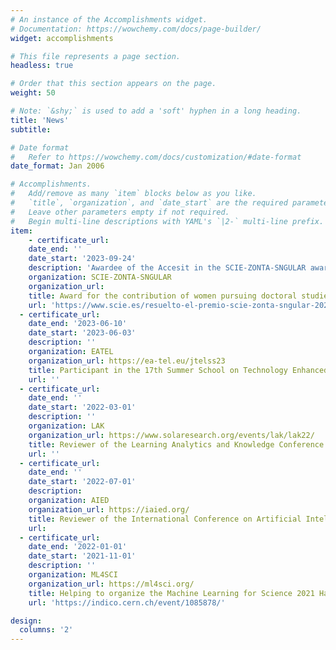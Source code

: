 ```yaml
---
# An instance of the Accomplishments widget.
# Documentation: https://wowchemy.com/docs/page-builder/
widget: accomplishments

# This file represents a page section.
headless: true

# Order that this section appears on the page.
weight: 50

# Note: `&shy;` is used to add a 'soft' hyphen in a long heading.
title: 'News'
subtitle:

# Date format
#   Refer to https://wowchemy.com/docs/customization/#date-format
date_format: Jan 2006

# Accomplishments.
#   Add/remove as many `item` blocks below as you like.
#   `title`, `organization`, and `date_start` are the required parameters.
#   Leave other parameters empty if not required.
#   Begin multi-line descriptions with YAML's `|2-` multi-line prefix.
item:
    - certificate_url:
    date_end: ''
    date_start: '2023-09-24'
    description: 'Awardee of the Accesit in the SCIE-ZONTA-SNGULAR awards. Its main objective is to recognize the outstanding contributions of women who are currently pursuing a doctoral program in computer science. In addition, it seeks to encourage their start in a research career and create references for new generations, thus contributing to reducing the gender gap in the field of computing in Spain.'
    organization: SCIE-ZONTA-SNGULAR
    organization_url: 
    title: Award for the contribution of women pursuing doctoral studies in the area of computer science in Spain
    url: 'https://www.scie.es/resuelto-el-premio-scie-zonta-sngular-2023/'
  - certificate_url:
    date_end: '2023-06-10'
    date_start: '2023-06-03'
    description: ''
    organization: EATEL
    organization_url: https://ea-tel.eu/jtelss23
    title: Participant in the 17th Summer School on Technology Enhanced Learning
    url: ''
  - certificate_url:
    date_end: ''
    date_start: '2022-03-01'
    description: ''
    organization: LAK
    organization_url: https://www.solaresearch.org/events/lak/lak22/
    title: Reviewer of the Learning Analytics and Knowledge Conference
    url: ''
  - certificate_url: 
    date_end: ''
    date_start: '2022-07-01'
    description: 
    organization: AIED
    organization_url: https://iaied.org/
    title: Reviewer of the International Conference on Artificial Intelligence in Education
    url: 
  - certificate_url: 
    date_end: '2022-01-01'
    date_start: '2021-11-01'
    description: ''
    organization: ML4SCI
    organization_url: https://ml4sci.org/
    title: Helping to organize the Machine Learning for Science 2021 Hackathon
    url: 'https://indico.cern.ch/event/1085878/'

design:
  columns: '2'
---
```

